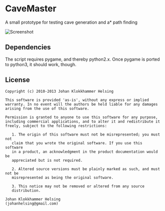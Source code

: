 CaveMaster
==========

A small prototype for testing cave generation and a* path finding

![Screenshot](http://bobbaluba.github.io/CaveMaster/screenshot.png)

Dependencies
------------

The script requires pygame, and thereby python2.x.
Once pygame is ported to python3, it should work, though.

License
-------

    Copyright (c) 2010-2013 Johan Klokkhammer Helsing

    This software is provided 'as-is', without any express or implied
    warranty. In no event will the authors be held liable for any damages
    arising from the use of this software.
    
    Permission is granted to anyone to use this software for any purpose,
    including commercial applications, and to alter it and redistribute it
    freely, subject to the following restrictions:
    
       1. The origin of this software must not be misrepresented; you must not
       claim that you wrote the original software. If you use this software
       in a product, an acknowledgment in the product documentation would be
       appreciated but is not required.

       2. Altered source versions must be plainly marked as such, and must not be
       misrepresented as being the original software.
    
       3. This notice may not be removed or altered from any source
       distribution.   
    
    Johan Klokkhammer Helsing
    (johanhelsing@gmail.com)
